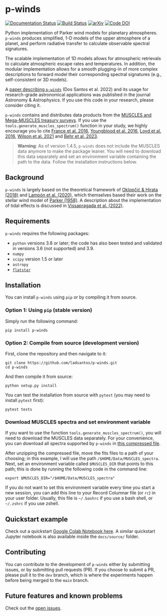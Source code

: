 # p-winds

[![Documentation Status](https://readthedocs.org/projects/p-winds/badge/?version=latest)](https://p-winds.readthedocs.io/en/latest/?badge=latest) [![Build Status](https://travis-ci.com/ladsantos/p-winds.svg?branch=main)](https://travis-ci.com/github/ladsantos/p-winds)  [![arXiv](https://img.shields.io/badge/arXiv-2111.11370-b31b1b.svg)](https://arxiv.org/abs/2111.11370)
 [![Code DOI](https://zenodo.org/badge/DOI/10.5281/zenodo.4551621.svg)](https://doi.org/10.5281/zenodo.4551621)

Python implementation of Parker wind models for planetary atmospheres. `p-winds` produces simplified, 1-D models of the upper atmosphere of a planet, and perform radiative transfer to calculate observable spectral signatures. 

The scalable implementation of 1D models allows for atmospheric retrievals to calculate atmospheric escape rates and temperatures. In addition, the modular implementation allows for a smooth plugging-in of more complex descriptions to forward model their corresponding spectral signatures (e.g., self-consistent or 3D models).

A [paper describing `p-winds`](https://ui.adsabs.harvard.edu/abs/2022A%26A...659A..62D/abstract) (Dos Santos et al. 2022) and its usage for research-grade astronomical applications was published in the journal Astronomy & Astrophysics. If you use this code in your research, please consider citing it.

`p-winds` contains and distributes data products from the [MUSCLES and Mega-MUSCLES treasury surveys](https://archive.stsci.edu/prepds/muscles/). If you use the `tools.generate_muscles_spectrum()` function in your study, we highly encourage you to cite [France et al. 2016](http://adsabs.harvard.edu/abs/2016ApJ...820...89F), [Youngblood et al. 2016](http://adsabs.harvard.edu/abs/2016arXiv160401032Y), [Loyd et al. 2016](http://adsabs.harvard.edu/abs/2016arXiv160404776P), [Wilson et al. 2021](https://ui.adsabs.harvard.edu/abs/2021ApJ...911...18W/abstract) and [Behr et al. 2023](https://ui.adsabs.harvard.edu/abs/2023AJ....166...35B/abstract). 

> **Warning**: As of version 1.4.5, `p-winds` does not include the MUSCLES data anymore to make the package leaner. You will need to download this data separately and set an environment variable containing the path to the data. Follow the installation instructions below.

Background
----------
`p-winds` is largely based on the theoretical framework of [Oklopčić & Hirata (2018)](https://ui.adsabs.harvard.edu/abs/2018ApJ...855L..11O/abstract) and [Lampón et al. (2020)](https://ui.adsabs.harvard.edu/abs/2020A%26A...636A..13L/abstract), which themselves based their work on the stellar wind model of [Parker (1958)](https://ui.adsabs.harvard.edu/abs/1958ApJ...128..664P/abstract). A description about the implementation of tidal effects is discussed in [Vissapragada et al. (2022)](https://ui.adsabs.harvard.edu/abs/2022AJ....164..234V/abstract).

Requirements
------------

`p-winds` requires the following packages:

* `python` versions 3.8 or later; the code has also been tested and validated in versions 3.6 (not supported) and 3.9.
* `numpy`
* `scipy` version 1.5 or later
* `astropy`
* [`flatstar`](https://github.com/ladsantos/flatstar)

Installation
------------

You can install `p-winds` using `pip` or by compiling it from source.

### Option 1: Using `pip` (stable version)

Simply run the following command:
```angular2html
pip install p-winds
```

### Option 2: Compile from source (development version)

First, clone the repository and then navigate to it:
```angular2html
git clone https://github.com/ladsantos/p-winds.git
cd p-winds
```

And then compile it from source:
```angular2html
python setup.py install
```

You can test the installation from source with ``pytest`` (you may need to
install ``pytest`` first):
```angular2html
pytest tests
```

### Download MUSCLES spectra and set environment variable

If you want to use the function `tools.generate_muscles_spectrum()`, you will need to download the MUSCLES data separately. For your convenience, you can download all spectra supported by `p-winds` in [this compressed file](https://stsci.box.com/s/f2u1gp6b4i7yqxmt1h70pwb9cz9rmup7).

After unzipping the compressed file, move the fits files to a path of your choosing; in this example, I will use the path `/$HOME/Data/MUSCLES_spectra`. Next, set an environment variable called `$MUSCLES_DIR` that points to this path; this is done by running the following code in the command line:

```angular2html
export $MUSCLES_DIR="/$HOME/Data/MUSCLES_spectra"
```

If you do not want to set this environment variable every time you start a new session, you can add this line to your Record Columnar file (or `rc`) in your user folder. Usually, this file is `~/.bashrc` if you use a bash shell, or `~/.zshrc` if you use zshell. 

Quickstart example
------------------
Check out a quickstart [Google Colab Notebook here](https://colab.research.google.com/drive/1mTh6_YEgCRl6DAKqnmRp2XMOW8CTCvm7?usp=sharing). A similar quickstart Jupyter notebook is also available inside the `docs/source/` folder.

Contributing
------------
You can contribute to the development of ``p-winds`` either by submitting issues, or by submitting pull requests (PR). If you choose to submit a PR, please pull it to the ``dev`` branch, which is where the experiments happen before being merged to the ``main`` branch.

Future features and known problems
--------
Check out the [open issues](https://github.com/ladsantos/p-winds/issues).